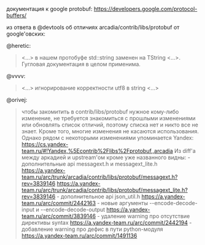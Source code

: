 документация к google protobuf: https://developers.google.com/protocol-buffers/

из ответа в @devtools об отличиях arcadia/contrib/libs/protobuf от google'овских:

@heretic:
> <...> в нашем протобуфе std::string заменен на TString <...>. Гугловая документация в целом применима.

@vvvv:
> <...> игнорирование корректности utf8 в string <...>

@orivej:
> чтобы закомитить в contrib/libs/protobuf нужное кому-либо изменение, не требуется знакомиться с прошлыми изменениями или обновлять список отличий, поэтому списка нет и никто все не знает. Кроме того, многие изменения не касаются использования. Однако рядом с некоторыми изменениями упоминается Yandex: https://cs.yandex-team.ru/#!Yandex,%5Econtrib%2Flibs%2Fprotobuf,,arcadia
> Из diff'а между аркадией и upstream'ом кроме уже названного видны:
> \- дополнительные api messagext.h и messagext_lite.h
>   https://a.yandex-team.ru/arc/trunk/arcadia/contrib/libs/protobuf/messagext.h?rev=3839146
>   https://a.yandex-team.ru/arc/trunk/arcadia/contrib/libs/protobuf/messagext_lite.h?rev=3839146
> \- дополнительное api json_util.h
>   https://a.yandex-team.ru/arc/commit/2442163
> \- новые аргументы --encode-decode-input и --encode-decode-output
>   https://a.yandex-team.ru/arc/commit/3839146
> \- удаление warning про отсутствие директивы syntax
>   https://a.yandex-team.ru/arc/commit/2442194
> \- добавление warning про дефис в пути python-модуля
>   https://a.yandex-team.ru/arc/commit/1491136


